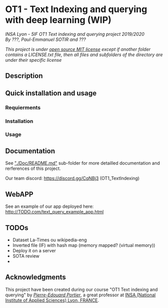 # OT1 - Text Indexing and querying with deep learning (WIP)
_INSA Lyon - 5IF OT1 Text indexing and querying project 2019/2020_  
_By ???, Paul-Emmanuel SOTIR and ???_

_This project is under [open source MIT license](./LICENSE.txt) except if another folder contains a LICENSE.txt file, then all files and subfolders of the directory are under their specific license_

## Description


## Quick installation and usage
### Requierments

### Installation

### Usage


## Documentation
See ["./Doc/README.md"](./Doc/README.md) sub-folder for more detailled documentation and rerferences of this project.  

Our team discord: https://discord.gg/CqNBj3 (OT1_TextIndexing)

## WebAPP
See an example of our app deployed here: http://TODO.com/text_query_example_app.html

## TODOs
- Dataset La-Times ou wikipedia-eng
- Inverted file (IF) with hash map (memory mapped? (virtual memory))
- Deploy it on a server
- SOTA review
- 

## Acknowledgments
This project have been created during our course "OT1 Text indexing and querying" by [_Pierre-Edouard Portier_](https://liris.cnrs.fr/page-membre/pierre-edouard-portier), a great professor at [INSA (National Institute of Applied Sciences) Lyon, FRANCE](https://www.insa-lyon.fr/).